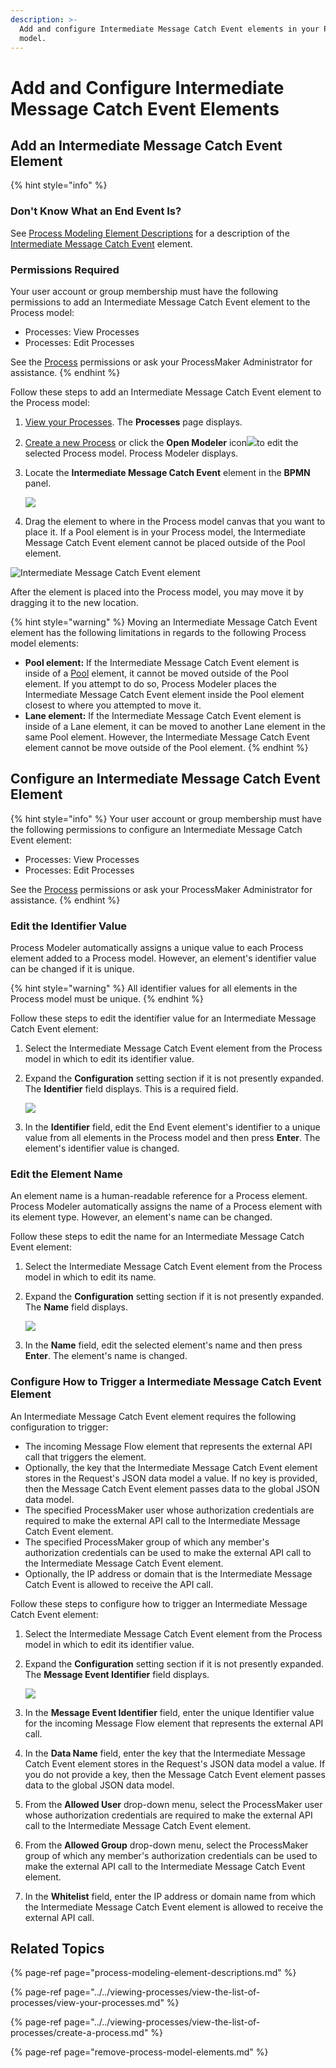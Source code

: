 ```yaml
---
description: >-
  Add and configure Intermediate Message Catch Event elements in your Process
  model.
---
```


# Add and Configure Intermediate Message Catch Event Elements

## Add an Intermediate Message Catch Event Element

{% hint style="info" %}
### Don't Know What an End Event Is?

See [Process Modeling Element Descriptions](process-modeling-element-descriptions.md) for a description of the [Intermediate Message Catch Event](process-modeling-element-descriptions.md#intermediate-message-catch-event) element.

### Permissions Required

Your user account or group membership must have the following permissions to add an Intermediate Message Catch Event element to the Process model:

* Processes: View Processes
* Processes: Edit Processes

See the [Process](../../../processmaker-administration/permission-descriptions-for-users-and-groups.md#processes) permissions or ask your ProcessMaker Administrator for assistance.
{% endhint %}

Follow these steps to add an Intermediate Message Catch Event element to the Process model:

1. [View your Processes](https://processmaker.gitbook.io/processmaker-4-community/-LPblkrcFWowWJ6HZdhC/~/drafts/-LRhVZm0ddxDcGGdN5ZN/primary/designing-processes/viewing-processes/view-the-list-of-processes/view-your-processes#view-all-processes). The **Processes** page displays.
2. [Create a new Process](../../viewing-processes/view-the-list-of-processes/create-a-process.md) or click the **Open Modeler** icon![](../../../.gitbook/assets/open-modeler-edit-icon-processes-page-processes.png)to edit the selected Process model. Process Modeler displays.
3. Locate the **Intermediate Message Catch Event** element in the **BPMN** panel.  

   ![](../../../.gitbook/assets/intermediate-message-catch-event-bpmn-side-bar-process-modeler-processes.png)

4. Drag the element to where in the Process model canvas that you want to place it. If a Pool element is in your Process model, the Intermediate Message Catch Event element cannot be placed outside of the Pool element.

![Intermediate Message Catch Event element](../../../.gitbook/assets/intermediate-message-catch-event-process-modeler-processes.png)

After the element is placed into the Process model, you may move it by dragging it to the new location.

{% hint style="warning" %}
Moving an Intermediate Message Catch Event element has the following limitations in regards to the following Process model elements:

* **Pool element:** If the Intermediate Message Catch Event element is inside of a [Pool](process-modeling-element-descriptions.md#pool) element, it cannot be moved outside of the Pool element. If you attempt to do so, Process Modeler places the Intermediate Message Catch Event element inside the Pool element closest to where you attempted to move it.
* **Lane element:** If the Intermediate Message Catch Event element is inside of a Lane element, it can be moved to another Lane element in the same Pool element. However, the Intermediate Message Catch Event element cannot be move outside of the Pool element.
{% endhint %}

## Configure an Intermediate Message Catch Event Element

{% hint style="info" %}
Your user account or group membership must have the following permissions to configure an Intermediate Message Catch Event element:

* Processes: View Processes
* Processes: Edit Processes

See the [Process](../../../processmaker-administration/permission-descriptions-for-users-and-groups.md#processes) permissions or ask your ProcessMaker Administrator for assistance.
{% endhint %}

### Edit the Identifier Value

Process Modeler automatically assigns a unique value to each Process element added to a Process model. However, an element's identifier value can be changed if it is unique.

{% hint style="warning" %}
All identifier values for all elements in the Process model must be unique.
{% endhint %}

Follow these steps to edit the identifier value for an Intermediate Message Catch Event element:

1. Select the Intermediate Message Catch Event element from the Process model in which to edit its identifier value.
2. Expand the **Configuration** setting section if it is not presently expanded. The **Identifier** field displays. This is a required field.  

   ![](../../../.gitbook/assets/identifier-intermediate-message-catch-event-process-modeler-processes.png)

3. In the **Identifier** field, edit the End Event element's identifier to a unique value from all elements in the Process model and then press **Enter**. The element's identifier value is changed.

### Edit the Element Name

An element name is a human-readable reference for a Process element. Process Modeler automatically assigns the name of a Process element with its element type. However, an element's name can be changed.

Follow these steps to edit the name for an Intermediate Message Catch Event element:

1. Select the Intermediate Message Catch Event element from the Process model in which to edit its name.
2. Expand the **Configuration** setting section if it is not presently expanded. The **Name** field displays.  

   ![](../../../.gitbook/assets/name-intermediate-message-catch-event-process-modeler-processes.png)

3. In the **Name** field, edit the selected element's name and then press **Enter**. The element's name is changed.

### Configure How to Trigger a Intermediate Message Catch Event Element

An Intermediate Message Catch Event element requires the following configuration to trigger:

* The incoming Message Flow element that represents the external API call that triggers the element.
* Optionally, the key that the Intermediate Message Catch Event element stores in the Request's JSON data model a value. If no key is provided, then the Message Catch Event element passes data to the global JSON data model.
* The specified ProcessMaker user whose authorization credentials are required to make the external API call to the Intermediate Message Catch Event element.
* The specified ProcessMaker group of which any member's authorization credentials can be used to make the external API call to the Intermediate Message Catch Event element.
* Optionally, the IP address or domain that is the Intermediate Message Catch Event is allowed to receive the API call.

Follow these steps to configure how to trigger an Intermediate Message Catch Event element:

1. Select the Intermediate Message Catch Event element from the Process model in which to edit its identifier value.
2. Expand the **Configuration** setting section if it is not presently expanded. The **Message Event Identifier** field displays.  

   ![](../../../.gitbook/assets/data-name-intermediate-message-catch-event-proces-modeler-processes.png)

3. In the **Message Event Identifier** field, enter the unique Identifier value for the incoming Message Flow element that represents the external API call.
4. In the **Data Name** field, enter the key that the Intermediate Message Catch Event element stores in the Request's JSON data model a value. If you do not provide a key, then the Message Catch Event element passes data to the global JSON data model.
5. From the **Allowed User** drop-down menu, select the ProcessMaker user whose authorization credentials are required to make the external API call to the Intermediate Message Catch Event element.
6. From the **Allowed Group** drop-down menu, select the ProcessMaker group of which any member's authorization credentials can be used to make the external API call to the Intermediate Message Catch Event element.
7. In the **Whitelist** field, enter the IP address or domain name from which the Intermediate Message Catch Event element is allowed to receive the external API call.

## Related Topics

{% page-ref page="process-modeling-element-descriptions.md" %}

{% page-ref page="../../viewing-processes/view-the-list-of-processes/view-your-processes.md" %}

{% page-ref page="../../viewing-processes/view-the-list-of-processes/create-a-process.md" %}

{% page-ref page="remove-process-model-elements.md" %}

